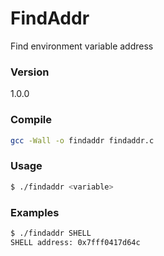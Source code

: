 # FindAddr
Find environment variable address

### Version
1.0.0

### Compile
```sh
gcc -Wall -o findaddr findaddr.c
```

### Usage

```sh
$ ./findaddr <variable>
```

### Examples

```sh
$ ./findaddr SHELL
SHELL address: 0x7fff0417d64c
```
